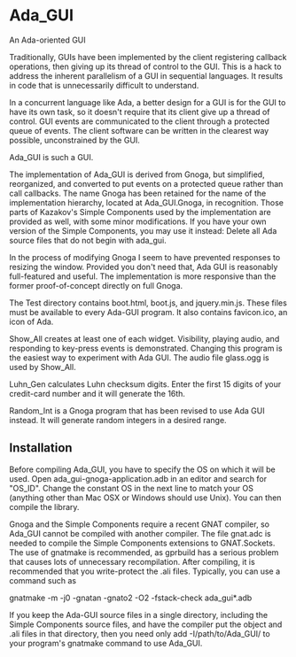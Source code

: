 # Ada_GUI
An Ada-oriented GUI

Traditionally, GUIs have been implemented by the client registering callback operations, then giving up its thread of control to the GUI. This is a hack to address the inherent parallelism of a GUI in sequential languages. It results in code that is unnecessarily difficult to understand.

In a concurrent language like Ada, a better design for a GUI is for the GUI to have its own task, so it doesn't require that its client give up a thread of control. GUI events are communicated to the client through a protected queue of events. The client software can be written in the clearest way possible, unconstrained by the GUI.

Ada_GUI is such a GUI.

The implementation of Ada_GUI is derived from Gnoga, but simplified, reorganized, and converted to put events on a protected queue rather than call callbacks. The name Gnoga has been retained for the name of the implementation hierarchy, located at Ada_GUI.Gnoga, in recognition. Those parts of Kazakov's Simple Components used by the implementation are provided as well, with some minor modifications. If you have your own version of the Simple Components, you may use it instead: Delete all Ada source files that do not begin with ada_gui.

In the process of modifying Gnoga I seem to have prevented responses to resizing the window. Provided you don't need that, Ada GUI is reasonably full-featured and useful. The implementation is more responsive than the former proof-of-concept directly on full Gnoga.

The Test directory contains boot.html, boot.js, and jquery.min.js. These files must be available to every Ada-GUI program. It also contains favicon.ico, an icon of Ada.

Show_All creates at least one of each widget. Visibility, playing audio, and responding to key-press events is demonstrated. Changing this program is the easiest way to experiment with Ada GUI. The audio file glass.ogg is used by Show_All.

Luhn_Gen calculates Luhn checksum digits. Enter the first 15 digits of your credit-card number and it will generate the 16th.

Random_Int is a Gnoga program that has been revised to use Ada GUI instead. It will generate random integers in a desired range.

## Installation

Before compiling Ada_GUI, you have to specify the OS on which it will be used. Open ada_gui-gnoga-application.adb in an editor and search for "OS_ID". Change the constant OS in the next line to match your OS (anything other than Mac OSX or Windows should use Unix). You can then compile the library.

Gnoga and the Simple Components require a recent GNAT compiler, so Ada_GUI cannot be compiled with another compiler. The file gnat.adc is needed to compile the Simple Components extensions to GNAT.Sockets. The use of gnatmake is recommended, as gprbuild has a serious problem that causes lots of unnecessary recompilation. After compiling, it is recommended that you write-protect the .ali files. Typically, you can use a command such as

gnatmake -m -j0 -gnatan -gnato2 -O2 -fstack-check ada_gui*.adb

If you keep the Ada-GUI source files in a single directory, including the Simple Components source files, and have the compiler put the object and .ali files in that directory, then you need only add -I/path/to/Ada_GUI/ to your program's gnatmake command to use Ada_GUI.
